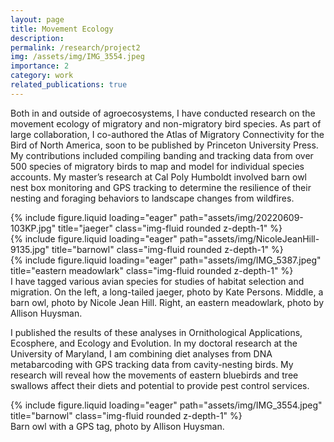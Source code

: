 ```yaml
---
layout: page
title: Movement Ecology
description:
permalink: /research/project2
img: /assets/img/IMG_3554.jpeg
importance: 2
category: work
related_publications: true
---
```


Both in and outside of agroecosystems, I have conducted research on the movement ecology of migratory and non-migratory bird species. As part of large collaboration, I co-authored the Atlas of Migratory Connectivity for the Bird of North America, soon to be published by Princeton University Press. My contributions included compiling banding and tracking data from over 500 species of migratory birds to map and model for individual species accounts. My master’s research at Cal Poly Humboldt involved barn owl nest box monitoring and GPS tracking to determine the resilience of their nesting and foraging behaviors to landscape changes from wildfires.

<div class="row">
    <div class="col-sm mt-3 mt-md-0">
        {% include figure.liquid loading="eager" path="assets/img/20220609-103KP.jpg" title="jaeger" class="img-fluid rounded z-depth-1" %}
    </div>
    <div class="col-sm mt-3 mt-md-0">
        {% include figure.liquid loading="eager" path="assets/img/NicoleJeanHill-9135.jpg" title="barnowl" class="img-fluid rounded z-depth-1" %}
    </div>
    <div class="col-sm mt-3 mt-md-0">
        {% include figure.liquid loading="eager" path="assets/img/IMG_5387.jpeg" title="eastern meadowlark" class="img-fluid rounded z-depth-1" %}
    </div>
</div>
<div class="caption">
    I have tagged various avian species for studies of habitat selection and migration. On the left, a long-tailed jaeger, photo by Kate Persons. Middle, a barn owl, photo by Nicole Jean Hill. Right, an eastern meadowlark, photo by Allison Huysman.
</div>

I published the results of these analyses in Ornithological Applications, Ecosphere, and Ecology and Evolution. In my doctoral research at the University of Maryland, I am combining diet analyses from DNA metabarcoding with GPS tracking data from cavity-nesting birds. My research will reveal how the movements of eastern bluebirds and tree swallows affect their diets and potential to provide pest control services.

<div class="row justify-content-md-center">
    <div class="col-sm-6 mt-3 mt-md-0">
        {% include figure.liquid loading="eager" path="assets/img/IMG_3554.jpeg" title="barnowl" class="img-fluid rounded z-depth-1" %}
    </div>
</div>
<div class="caption">
    Barn owl with a GPS tag, photo by Allison Huysman.
</div>

